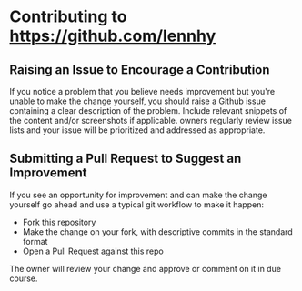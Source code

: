 # Contributing to https://github.com/lennhy

## Raising an Issue to Encourage a Contribution

If you notice a problem that you believe needs improvement
but you're unable to make the change yourself, you should raise a Github issue
containing a clear description of the problem. Include relevant snippets of
the content and/or screenshots if applicable.  owners regularly review
issue lists and your issue will be prioritized and addressed as appropriate.

## Submitting a Pull Request to Suggest an Improvement

If you see an opportunity for improvement and can make the change yourself go
ahead and use a typical git workflow to make it happen:

* Fork this  repository
* Make the change on your fork, with descriptive commits in the standard format
* Open a Pull Request against this repo

The owner will review your change and approve or comment on it in due
course.
